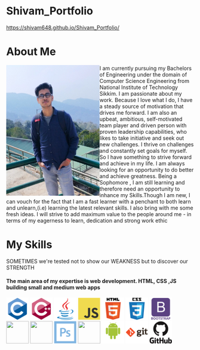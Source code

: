 # Shivam_Portfolio
 https://shivam648.github.io/Shivam_Portfolio/

<h1>About Me</h1>

<img align="left"  width="250" height="350" src="img/SJ (2).jpg">
I am currently pursuing my Bachelors of Engineering under the domain of Computer Science Engineering from National Institute of Technology Sikkim. I am passionate about my work. Because I love what I do, I have a steady source of motivation that drives me forward. I am also an upbeat, ambitious, self-motivated team player and driven person with proven leadership capabilities, who likes to take initiative and seek out new challenges. I thrive on challenges and constantly set goals for myself. So I have something to strive forward and achieve in my life. I am always looking for an opportunity to do better and achieve greatness.
Being a Sophomore , I am still learning and therefore need an opportunity to inhance my Skills.Though I am new, I can vouch for the fact that I am a fast learner with a penchant to both learn and unlearn,(i.e) learning the latest relevant skills. I also bring with me some fresh ideas. I will strive to add maximum value to the people around me - in terms of my eagerness to learn, dedication and strong work ethic
<br clear="left"/>


 <h1>My Skills</h1>
 <p>SOMETIMES we're tested not to show our WEAKNESS but to discover our STRENGTH</p>
 <h4>The main area of my expertise is web development. HTML, CSS ,JS building small and medium web apps</h4>
<p float="left">
      <img width="60" height="60" src="https://raw.githubusercontent.com/devicons/devicon/master/icons/c/c-original.svg"/>
      <img width="60" height="60" src="https://raw.githubusercontent.com/devicons/devicon/master/icons/cplusplus/cplusplus-original.svg"/>
      <img width="60" height="60" src="https://raw.githubusercontent.com/devicons/devicon/master/icons/java/java-original.svg"/>
      <img width="60" height="60" src="https://raw.githubusercontent.com/devicons/devicon/master/icons/javascript/javascript-original.svg"//>
      <img width="60" height="60" src="https://raw.githubusercontent.com/devicons/devicon/master/icons/html5/html5-original-wordmark.svg"/>
      <img width="60" height="60" src="https://raw.githubusercontent.com/devicons/devicon/master/icons/css3/css3-original-wordmark.svg"/>
      <img width="60" height="60" src="https://raw.githubusercontent.com/devicons/devicon/master/icons/bootstrap/bootstrap-plain-wordmark.svg"/>
      <img width="60" height="60" src="https://raw.githubusercontent.com/prplx/svg-logos/5585531d45d294869c4eaab4d7cf2e9c167710a9/svg/materialize.svg"/> 
      <img width="60" height="60" src="https://icongr.am/devicon/nodejs-original-wordmark.svg?size=128&color=currentColor"/>
      <img width="60" height="60" src="https://raw.githubusercontent.com/devicons/devicon/master/icons/photoshop/photoshop-line.svg"/>
      <img width="60" height="60" src="https://cdn.worldvectorlogo.com/logos/adobe-xd.svg"/>
      <img width="60" height="60" src="https://raw.githubusercontent.com/devicons/devicon/master/icons/android/android-original-wordmark.svg"/>
      <img width="60" height="60" src="https://raw.githubusercontent.com/devicons/devicon/master/icons/git/git-original-wordmark.svg"/>
      <img width="60" height="60" src="https://raw.githubusercontent.com/devicons/devicon/master/icons/github/github-original-wordmark.svg"/>
 </p> 
